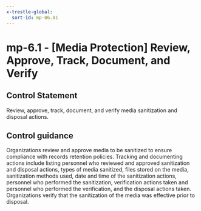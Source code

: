 ```yaml
---
x-trestle-global:
  sort-id: mp-06.01
---
```


# mp-6.1 - \[Media Protection\] Review, Approve, Track, Document, and Verify

## Control Statement

Review, approve, track, document, and verify media sanitization and disposal actions.

## Control guidance

Organizations review and approve media to be sanitized to ensure compliance with records retention policies. Tracking and documenting actions include listing personnel who reviewed and approved sanitization and disposal actions, types of media sanitized, files stored on the media, sanitization methods used, date and time of the sanitization actions, personnel who performed the sanitization, verification actions taken and personnel who performed the verification, and the disposal actions taken. Organizations verify that the sanitization of the media was effective prior to disposal.
